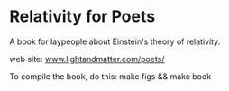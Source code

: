 Relativity for Poets
====================

A book for laypeople about Einstein's theory of relativity.

web site: www.lightandmatter.com/poets/

To compile the book, do this:
  make figs && make book
